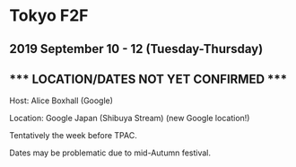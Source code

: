 # Tokyo F2F
## 2019 September 10 - 12 (Tuesday-Thursday)
## *** LOCATION/DATES NOT YET CONFIRMED ***

Host: Alice Boxhall (Google)

Location: Google Japan (Shibuya Stream) (new Google location!)

Tentatively the week before TPAC.

Dates may be problematic due to mid-Autumn festival.
